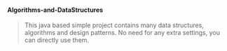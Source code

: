 #### Algorithms-and-DataStructures 

> This java based simple project contains many data structures, algorithms and design patterns.
  No need for any extra settings, you can directly use them.
